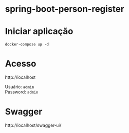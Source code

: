 # spring-boot-person-register

# Iniciar aplicação
`docker-compose up -d`

# Acesso
http://localhost

Usuário: `admin`  
Password: `admin`

# Swagger
http://localhost/swagger-ui/

